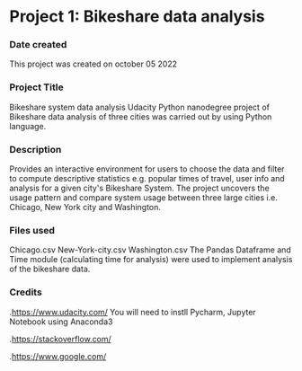 # Project 1: Bikeshare data analysis

### Date created
This project was created on october 05 2022
### Project Title
Bikeshare system data analysis
Udacity Python nanodegree project of Bikeshare data analysis of three cities was carried out by using Python language.

### Description
Provides an interactive environment for users to choose the data
and filter to compute descriptive statistics e.g. 
popular times of travel, user info and analysis for
a given city's Bikeshare System. The project 
uncovers the usage pattern and compare system usage
between three large cities i.e. Chicago, New York city and Washington.
### Files used
Chicago.csv
New-York-city.csv
Washington.csv
The Pandas Dataframe and Time module (calculating time for analysis) were used to implement analysis of the bikeshare data.

### Credits
.https://www.udacity.com/
You will need to instll Pycharm, Jupyter Notebook using Anaconda3

.https://stackoverflow.com/

.https://www.google.com/